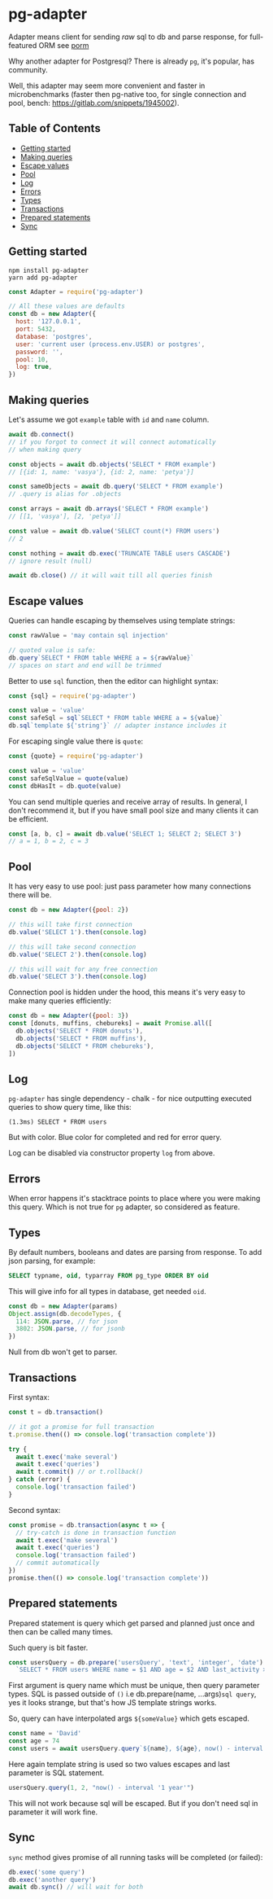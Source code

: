 # pg-adapter

Adapter means client for sending *raw* sql to db and parse response, for full-featured ORM see [porm](https://www.npmjs.com/package/porm)

Why another adapter for Postgresql?
There is already `pg`, it's popular, has community. 

Well, this adapter may seem more convenient and faster in microbenchmarks
(faster then pg-native too, for single connection and pool, bench: https://gitlab.com/snippets/1945002).

## Table of Contents
* [Getting started](#getting-started)
* [Making queries](#making-queries)
* [Escape values](#escape-values)
* [Pool](#pool)
* [Log](#log)
* [Errors](#errors)
* [Types](#types)
* [Transactions](#transactions)
* [Prepared statements](#prepared-statements)
* [Sync](#sync)

## Getting started
```
npm install pg-adapter
yarn add pg-adapter
```
```js
const Adapter = require('pg-adapter')

// All these values are defaults
const db = new Adapter({
  host: '127.0.0.1',
  port: 5432,
  database: 'postgres',
  user: 'current user (process.env.USER) or postgres',
  password: '',
  pool: 10,
  log: true,
})
```

## Making queries

Let's assume we got `example` table with `id` and `name` column.

```js
await db.connect()
// if you forgot to connect it will connect automatically
// when making query

const objects = await db.objects('SELECT * FROM example')
// [{id: 1, name: 'vasya'}, {id: 2, name: 'petya'}]

const sameObjects = await db.query('SELECT * FROM example')
// .query is alias for .objects

const arrays = await db.arrays('SELECT * FROM example')
// [[1, 'vasya'], [2, 'petya']]

const value = await db.value('SELECT count(*) FROM users')
// 2

const nothing = await db.exec('TRUNCATE TABLE users CASCADE')
// ignore result (null)

await db.close() // it will wait till all queries finish
```

## Escape values

Queries can handle escaping by themselves using template strings:

```js
const rawValue = 'may contain sql injection'

// quoted value is safe:
db.query`SELECT * FROM table WHERE a = ${rawValue}`
// spaces on start and end will be trimmed
```

Better to use `sql` function, then the editor can highlight syntax:

```js
const {sql} = require('pg-adapter')

const value = 'value'
const safeSql = sql`SELECT * FROM table WHERE a = ${value}`
db.sql`template ${'string'}` // adapter instance includes it
```

For escaping single value there is `quote`:

```js
const {quote} = require('pg-adapter')

const value = 'value'
const safeSqlValue = quote(value)
const dbHasIt = db.quote(value)
```

You can send multiple queries and receive array of results.
In general, I don't recommend it, but if you have small pool size and many clients
it can be efficient.

```js
const [a, b, c] = await db.value('SELECT 1; SELECT 2; SELECT 3')
// a = 1, b = 2, c = 3
```

## Pool

It has very easy to use pool:
just pass parameter how many connections there will be.

```js
const db = new Adapter({pool: 2})

// this will take first connection
db.value('SELECT 1').then(console.log)

// this will take second connection
db.value('SELECT 2').then(console.log)

// this will wait for any free connection
db.value('SELECT 3').then(console.log)
```

Connection pool is hidden under the hood,
this means it's very easy to make many queries efficiently:

```js
const db = new Adapter({pool: 3})
const [donuts, muffins, chebureks] = await Promise.all([
  db.objects('SELECT * FROM donuts'),
  db.objects('SELECT * FROM muffins'),
  db.objects('SELECT * FROM chebureks'),
])
```

## Log

`pg-adapter` has single dependency - chalk -
for nice outputting executed queries to show query time, like this:

```
(1.3ms) SELECT * FROM users
```

But with color. Blue color for completed and red for error query.

Log can be disabled via constructor property `log` from above.

## Errors

When error happens it's stacktrace points to place where you were making this query.
Which is not true for `pg` adapter, so considered as feature.

## Types

By default numbers, booleans and dates are parsing from response.
To add json parsing, for example:

```sql
SELECT typname, oid, typarray FROM pg_type ORDER BY oid
```

This will give info for all types in database, get needed `oid`.

```js
const db = new Adapter(params)
Object.assign(db.decodeTypes, {
  114: JSON.parse, // for json
  3802: JSON.parse, // for jsonb
})
```

Null from db won't get to parser.

## Transactions

First syntax:

```js
const t = db.transaction()

// it got a promise for full transaction
t.promise.then(() => console.log('transaction complete'))

try {
  await t.exec('make several')
  await t.exec('queries')
  await t.commit() // or t.rollback()
} catch (error) {
  console.log('transaction failed')
}
```

Second syntax:

```js
const promise = db.transaction(async t => {
  // try-catch is done in transaction function
  await t.exec('make several')
  await t.exec('queries')
  console.log('transaction failed')
  // commit automatically
})
promise.then(() => console.log('transaction complete'))
```

## Prepared statements

Prepared statement is query which get parsed and planned just once and then can be called many times.

Such query is bit faster.

```js
const usersQuery = db.prepare('usersQuery', 'text', 'integer', 'date')
  `SELECT * FROM users WHERE name = $1 AND age = $2 AND last_activity >= $3`
```

First argument is query name which must be unique, then query parameter types.
SQL is passed outside of `()` i.e db.prepare(name, ...args)`sql query`,
yes it looks strange, but that's how JS template strings works.

So, query can have interpolated args `${someValue}` which gets escaped.

```js
const name = 'David'
const age = 74
const users = await usersQuery.query`${name}, ${age}, now() - interval '1 year'`
```

Here again template string is used so two values escapes and last parameter is SQL statement.

```js
usersQuery.query(1, 2, "now() - interval '1 year'")
```

This will not work because sql will be escaped.
But if you don't need sql in parameter it will work fine.

## Sync

`sync` method gives promise of all running tasks will be completed (or failed):

```js
db.exec('some query')
db.exec('another query')
await db.sync() // will wait for both
```
